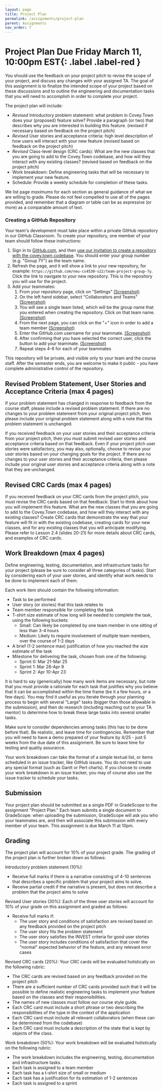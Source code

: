 ```yaml
---
layout: page
title: Project Plan
permalink: /assignments/project-plan
parent: Assignments
nav_order: 7
---
```

# Project Plan **Due Friday March 11, 10:00pm EST**{: .label .label-red }
You should use the feedback on your project pitch to revise the scope of your project, and discuss any changes with your assigned TA.
The goal of this assignment is to finalize the intended scope of your project based on these discussions and to outline the engineering and documentation tasks that you will need to accomplish in order to complete your project.
 
The project plan will include:
* *Revised* Introductory problem statement: what problem in Covey.Town does your (proposed) feature solve? Provide a paragraph (or two) that describes why you are interested in building this feature. (revised if necessary based on feedback on the project pitch)
* *Revised* User stories and acceptance criteria: high level description of how users will interact with your new feature (revised based on feedback on the project pitch)
* *Revised* Class-level design (CRC cards): What are the new classes that you are going to add to the Covey.Town codebase, and how will they interact with any existing classes?  (revised based on feedback on the project pitch)
* Work breakdown: Define engineering tasks that will be necessary to implement your new feature. 
* Schedule: Provide a weekly schedule for completion of these tasks. 

We list page *maximums* for each section as general guidance of what we are willing to grade. Please do not feel compelled to use all of the pages provided, and remember that a diagram or table can be as expressive (or more) as a comparable amount of text.

### Creating a GitHub Repository
Your team's development must take place within a private GitHub repository in our GitHub Classroom. To create your repository, one member of your team should follow these instructions:
1. Sign in to [GitHub.com](https://www.github.com/), and then [use our invitation to create a repository with the covey.town codebase](https://classroom.github.com/a/VeYucWvK). You should enter your group number (e.g. "Group 7Y") as the team name.
2. Refresh the page, and it will show a link to your new repository, for example: `https://github.com/neu-cs4530-s22/team-project-group-7y`. Click the link to navigate to your new repository. This is the repository you will use for the project.
3. Add your teammates:
   1. From your repository page, click on "Settings" [(Screenshot)](project-plan-images/1project-settings.png)
   2. On the left hand sidebar, select "Collaborators and Teams" [(Screenshot)](project-plan-images/2collaborators-teams.png)
   3. You will see a single team listed, which will be the group name that you entered when creating the repository. Click on that team name. [(Screenshot)](project-plan-images/3team.png)
   4. From the next page, you can click on the "+" icon in order to add a team member [(Screenshot)](project-plan-images/4team-page.png)
   5. Enter the GitHub.com username for your teammate. [(Screenshot)](project-plan-images/5add-team-member.png)
   6. After confirming that you have selected the correct user, click the button to add your teammate. [(Screenshot)](project-plan-images/6confirm-team-add.png)
   7. Repeat steps 4-6 for each of your teammates

This repository will be private, and visible only to your team and the course staff. After the semester ends, you are welcome to make it public - you have complete administrative control of the repository. 

## Revised Problem Statement, User Stories and Acceptance Criteria (max 4 pages)
If your problem statement has changed in response to feedback from the course staff, please include a revised problem statement. If there are no changes to your problem statement from your original project pitch, then please include your original problem statement along with a note that this problem statement is unchanged.

If you received feedback on your user stories and their acceptance criteria from your project pitch, then you must submit revised user stories and acceptance criteria based on that feedback.
Even if your project pitch user stories were satisfactory, you may also, optionally, choose to revise your user stories based on your changing goals for the project. 
If there are no changes to your user stories and their acceptance criteria, then please include your original user stories and acceptance criteria along with a note that they are unchanged. 
## Revised CRC Cards (max 4 pages)
If you received feedback on your CRC cards from the project pitch, you must revise the CRC cards based on that feedback:
Start to think about how you will implement this feature. What are the new classes that you are going to add to the Covey.Town codebase, and how will they interact with any existing classes? Create CRC cards that demonstrate the way that your feature will fit in with the existing codebase, creating cards for your new classes, and for any existing classes that you will anticipate modifying. Please refer to Lesson 2.4 (slides 20-21) for more details about CRC cards, and examples of CRC cards. 

## Work Breakdown (max 4 pages)
Define engineering, testing, documentation, and infrastructure tasks for your project (please be sure to consider all three categories of tasks).
Start by considering each of your user stories, and identify what work needs to be done to implement each of them.

Each work item should contain the following information:
* Task to be performed
* User story (or stories) that this task relates to
* Team member responsible for completing the task
* T-shirt size estimate of how long will be needed to complete the task, using the following buckets:
    * Small: Can likely be completed by one team member in one sitting of less than 3-4 hours
    * Medium: Likely to require involvement of multiple team members, over the course of 1-2 days
* A brief (1-2 sentence max) justification of how you reached the size estimate of the task 
* Milestone for delivering the task, chosen from one of the following:
  * Sprint 0: Mar 21-Mar 25
  * Sprint 1: Mar 26-Apr 9
  * Sprint 2: Apr 10-Apr 23

It is hard to say (generically) how many work items are necessary, but note that you must provide a rationale for each task that justifies why you believe that it can be accomplished within the time frame (be it a few hours, or a few days). You may find it useful as you iterate through your planning process to begin with several "Large" tasks (bigger than those allowable in the submission), and then do research (including reaching out to your TA mentor) to determine how to break these large tasks into several smaller tasks.

Make sure to consider dependencies among tasks (this has to be done before that). Be realistic, and leave time for contingencies.
Remember that you will need to have a demo prepared of your feature by 4/25 - just 5 weeks from the due date of this assignment. Be sure to leave time for testing and quality assurance.

Your work breakdown can take the format of a simple textual list, or items scheduled in an issue tracker, like GitHub issues.
You do not need to use any special format (such as Gantt or Pert charts). If you choose to create your work breakdown in an issue tracker, you may of course also use the issue tracker to schedule your tasks.
 
## Submission 
Your project plan should be submitted as a single PDF in GradeScope to the assignment "Project Plan."
Each team submits a single document to GradeScope: when uploading the submission, GradeScope will ask you who your teammates are, and then will associate this submission with every member of your team.
This assignment is due March 11 at 10pm. 
## Grading
The project plan will account for 10% of your project grade. The grading of the project plan is further broken down as follows:

Introductory problem statement (10%):
* Receive full marks if there is a narrative consisting of 4-10 sentences that describes a specific problem that your project aims to solve.
* Receive partial credit if the narrative is present, but does not describe a problem that the project aims to solve

Revised User stories (30%):
Each of the three user stories will account for 10% of your grade on this assignment and graded as follows:
* Receive full marks if:
  * The user story and conditions of satisfaction are revised based on any feedback provided on the project pitch
  * The user story fits the problem statement
  * The user story satisfies the INVEST criteria for good user stories
  * The user story includes conditions of satisfaction that cover the "normal" expected behavior of the feature, and any relevant error cases

Revised CRC cards (20%):
Your CRC cards will be evaluated holistically on the following rubric:
* The CRC cards are revised based on any feedback provided on the project pitch
* There are a sufficient number of CRC cards provided such that it will be possible to define realistic engineering tasks to implement your feature based on the classes and their responsibilities.
* The names of new classes must follow our course style guide.
* Each CRC card must include a short phrase or two describing the responsibilities of the type in the context of the application
* Each CRC card must include all relevant collaborators (when these can be determined from the codebase)
* Each CRC card must include a description of the state that is kept by objects of the class.

Work breakdown (50%):
Your work breakdown will be evaluated holistically on the following rubric:
* The work breakdown includes the engineering, testing, documentation and infrastructure tasks. 
* Each task is assigned to a team member
* Each task has a t-shirt size of small or medium
* Each task has a justification for its estimation of 1-2 sentences 
* Each task is assigned to a sprint


